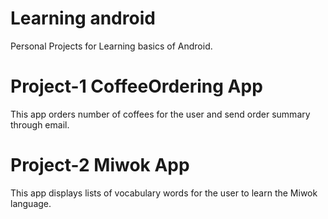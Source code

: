 # Learning android

Personal Projects for Learning basics of Android.

# Project-1 CoffeeOrdering App
This app orders number of coffees for the user and send order summary through email.


# Project-2 Miwok App
This app displays lists of vocabulary words for the user to learn the Miwok language.
